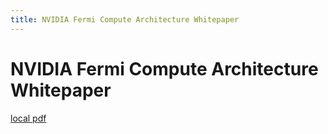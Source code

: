 ```yaml
---
title: NVIDIA Fermi Compute Architecture Whitepaper
---
```


# NVIDIA Fermi Compute Architecture Whitepaper

[local pdf](../../../pdfs/NVIDIA_Fermi_Compute_Architecture_Whitepaper.pdf)
